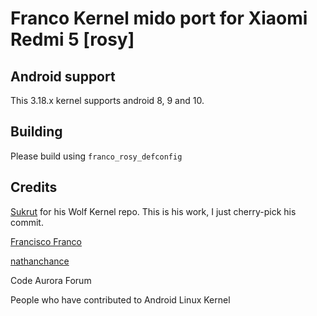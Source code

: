 # Franco Kernel mido port for Xiaomi Redmi 5 [rosy]

## Android support
This 3.18.x kernel supports android 8, 9 and 10.

## Building
Please build using `franco_rosy_defconfig`

## Credits
[Sukrut](https://github.com/Sukrut4778) for his Wolf Kernel repo. This is his work, I just cherry-pick his commit.


[Francisco Franco](https://github.com/franciscofranco)


[nathanchance](https://github.com/nathanchance)


Code Aurora Forum


People who have contributed to Android Linux Kernel
